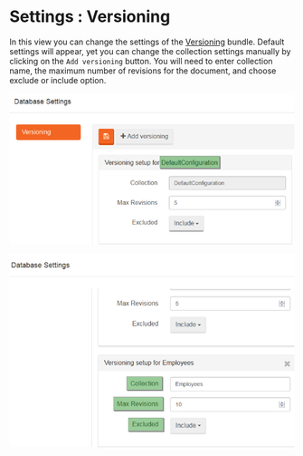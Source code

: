 # Settings : Versioning

In this view you can change the settings of the [Versioning]() bundle. Default settings will appear, yet you can change the collection settings manually by clicking on the `Add versioning` button. You will need to enter collection name, the maximum number of revisions for the document, and choose exclude or include option. 

![Figure 1. Settings. Versioning. Default Options.](images/settings-versioning_default_options-1.png)

![Figure 2. Settings. Versioning setup.](images/settings-versioning_setup-2.png)


